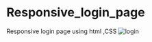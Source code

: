 # Responsive_login_page
Responsive login page using html ,CSS 
![login](https://user-images.githubusercontent.com/60578475/137449370-d3573ef5-7274-4b0d-a539-3a4313b6c477.PNG)

